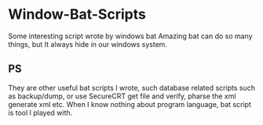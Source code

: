 # Window-Bat-Scripts
Some interesting script wrote by windows bat
Amazing bat can do so many things, but It always hide in our windows system.

PS
-----
They are other useful bat scripts I wrote, such database related scripts such as backup/dump, or use SecureCRT get file and verify, pharse the xml generate xml etc. When I know nothing about program language, bat script is tool I played with.